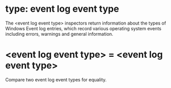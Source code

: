 # type: event log event type

The &lt;event log event type&gt; inspectors return information about the types of Windows Event log entries, which record various operating system events including errors, warnings and general information.

# &lt;event log event type&gt; = &lt;event log event type&gt;

Compare two event log event types for equality.
